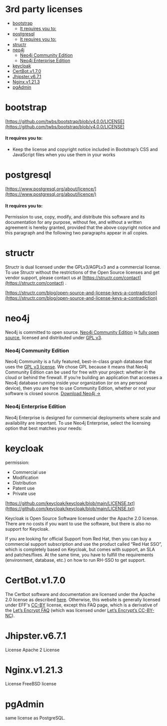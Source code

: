 # 3rd party licenses

- [bootstrap](#bootstrap)
  - [It requires you to:](#it-requires-you-to)
- [postgresql](#postgresql)
  - [It requires you to:](#it-requires-you-to)
- [structr](#structr)
- [neo4j](#neo4j)
  - [Neo4j Community Edition](#neo4j-community-edition)
  - [Neo4j Enterprise Edition](#neo4j-enterprise-edition)
- [keycloak](#keycloak)
- [CertBot.v1.7.0](#certbotv170)
- [Jhipster.v6.7.1](#jhipsterv671)
- [Nginx.v1.21.3](#nginxv1213)
- [pgAdmin](#pgadmin)

# bootstrap

[https://github.com/twbs/bootstrap/blob/v4.0.0/LICENSE](https://github.com/twbs/bootstrap/blob/v4.0.0/LICENSE)

#### It requires you to:

- Keep the license and copyright notice included in Bootstrap’s CSS and JavaScript files when you use them in your works

# postgresql

[https://www.postgresql.org/about/licence/](https://www.postgresql.org/about/licence/)

#### It requires you to:

Permission to use, copy, modify, and distribute this software and its documentation for any purpose, without fee, and without a written agreement is hereby granted, provided that the above copyright notice and this paragraph and the following two paragraphs appear in all copies.

# structr

Structr is dual licensed under the GPLv3/AGPLv3 and a commercial license. To use Structr without the restrictions of the Open Source licenses and get vendor support, please contact us at [https://structr.com/contact](https://structr.com/contact) .

[https://structr.com/blog/open-source-and-license-keys-a-contradiction](https://structr.com/blog/open-source-and-license-keys-a-contradiction)

# neo4j

Neo4j is committed to open source. [Neo4j Community Edition](https://neo4j.com/download-center/#community) is [fully open source](https://github.com/neo4j/neo4j), licensed and distributed under [GPL v3](http://www.gnu.org/licenses/quick-guide-gplv3.html).

### Neo4j Community Edition

Neo4j Community is a fully featured, best-in-class graph database that uses the [GPL v3 license](http://www.gnu.org/licenses/quick-guide-gplv3.html). We chose GPL because it means that Neo4j Community Edition can be used for free with your project: whether in the cloud or behind the firewall. If you’re building an application that accesses a Neo4j database running inside your organization (or on any personal device), then you are free to use Community Edition, whether or not your software is closed source. [Download Neo4j →](https://neo4j.com/download-center/#community)

### Neo4j Enterprise Edition

Neo4j Enterprise is designed for commercial deployments where scale and availability are important. To use Neo4j Enterprise, select the licensing option that best matches your needs:

# keycloak

permission:

- Commercial use
- Modification
- Distribution
- Patent use
- Private use

[https://github.com/keycloak/keycloak/blob/main/LICENSE.txt](https://github.com/keycloak/keycloak/blob/main/LICENSE.txt)

Keycloak is Open Source Software licensed under the Apache 2.0 license. There are no costs if you want to use the software, but there is also no support for Keycloak.

If you are looking for official Support from Red Hat, then you can buy a commercial support subscription and use the product called “Red Hat SSO”, which is completely based on Keycloak, but comes with support, an SLA and patches/fixes. At the same time, you have to fulfill the requirements (environment, database, etc.) on how to run RH-SSO to get support.

# CertBot.v1.7.0

The Certbot software and documentation are licensed under the Apache 2.0 license as described [here](https://raw.githubusercontent.com/certbot/certbot/master/LICENSE.txt). Otherwise, this website is generally licensed under EFF's [CC-BY](https://creativecommons.org/licenses/by-nc/2.0/) license, except this FAQ page, which is a derivative of the [Let’s Encrypt FAQ](https://community.letsencrypt.org/t/frequently-asked-questions-faq/26) (which was licensed under [Let’s Encrypt’s CC-BY-NC](https://community.letsencrypt.org/tos#3)).

# Jhipster.v6.7.1

License Apache 2 License

# Nginx.v1.21.3

License FreeBSD license

# pgAdmin

same license as PostgreSQL.